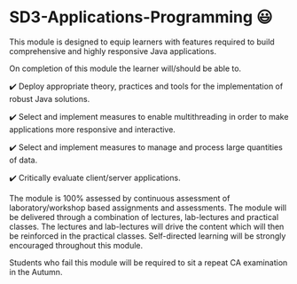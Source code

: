 # SD3-Applications-Programming :smiley:

This module is designed to equip learners with features required to build comprehensive and highly responsive Java applications.

On completion of this module the learner will/should be able to.

:heavy_check_mark: Deploy appropriate theory, practices and tools for the implementation of robust Java solutions.

:heavy_check_mark: Select and implement measures to enable multithreading in order to make applications more responsive and interactive.

:heavy_check_mark: Select and implement measures to manage and process large quantities of data.

:heavy_check_mark: Critically evaluate client/server applications.

The module is 100% assessed by continuous assessment of laboratory/workshop based assignments and assessments. The module will be delivered through a combination of lectures, lab-lectures and practical classes. The lectures and lab-lectures will drive the content which will then be reinforced in the practical classes. Self-directed learning will be strongly encouraged throughout this module.

Students who fail this module will be required to sit a repeat CA examination in the Autumn.

